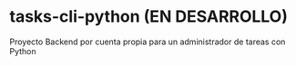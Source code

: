 # tasks-cli-python (EN DESARROLLO)
Proyecto Backend por cuenta propia para un administrador de tareas con Python
